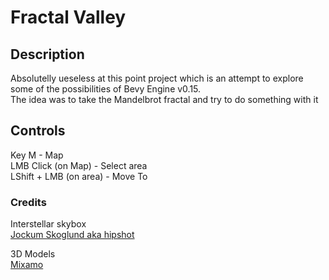 # Fractal Valley
## Description
Absolutelly ueseless at this point project which is an attempt to explore some of the possibilities of Bevy Engine v0.15.  
The idea was to take the Mandelbrot fractal and try to do something with it
## Controls
Key M - Map  
LMB Click (on Map) - Select area  
LShift + LMB (on area) - Move To


### Credits
Interstellar skybox   
[Jockum Skoglund aka hipshot](https://www.zfight.com)

3D Models  
[Mixamo](https://www.mixamo.com/)

